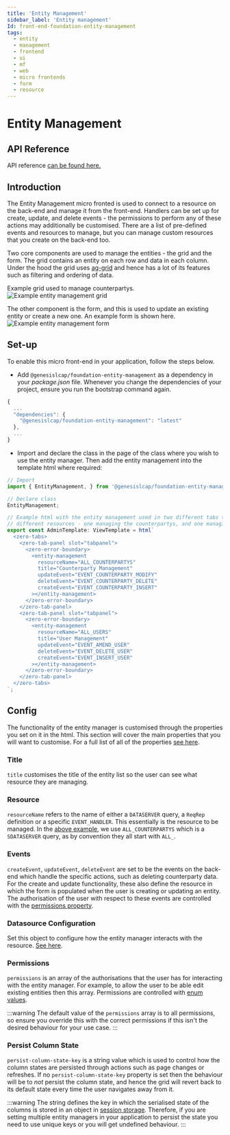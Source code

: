 ```yaml
---
title: 'Entity Management'
sidebar_label: 'Entity management'
Id: front-end-foundation-entity-management
tags:
  - entity
  - management
  - frontend
  - ui
  - mf
  - web
  - micro frontends
  - form
  - resource
---
```

# Entity Management

## API Reference

API reference [can be found here.](../foundation-entity-management_apiref/)

## Introduction

The Entity Management micro fronted is used to connect to a resource on the back-end and manage it from the front-end. Handlers can be set up for create, update, and delete events - the permissions to perform any of these actions may additionally be customised. There are a list of pre-defined events and resources to manage, but you can manage custom resources that you create on the back-end too.

Two core components are used to manage the entities - the grid and the form. The grid contains an entity on each row and data in each column. Under the hood the grid uses [ag-grid](https://www.ag-grid.com/) and hence has a lot of its features such as filtering and ordering of data.

Example grid used to manage counterpartys.
![Example entity management grid](/img/foundation-entity-management-grid.png)

The other component is the form, and this is used to update an existing entity or create a new one. An example form is shown here.
![Example entity management form](/img/foundation-entity-management-form.png)

## Set-up

To enable this micro front-end in your application, follow the steps below.

- Add `@genesislcap/foundation-entity-management` as a dependency in your *package.json* file. Whenever you change the dependencies of your project, ensure you run the bootstrap command again.

```javascript
{
  ...
  "dependencies": {
    "@genesislcap/foundation-entity-management": "latest"
  },
  ...
}
```

- Import and declare the class in the page of the class where you wish to use the entity manager. Then add the entity management into the template html where required:
```javascript
// Import
import { EntityManagement, } from '@genesislcap/foundation-entity-management';

// Declare class
EntityManagement;

// Example html with the entity management used in two different tabs to manage two
// different resources - one managing the counterpartys, and one managing the users.
export const AdminTemplate: ViewTemplate = html`
  <zero-tabs>
    <zero-tab-panel slot="tabpanel">
      <zero-error-boundary>
        <entity-management
          resourceName="ALL_COUNTERPARTYS"
          title="Counterparty Management"
          updateEvent="EVENT_COUNTERPARTY_MODIFY"
          deleteEvent="EVENT_COUNTERPARTY_DELETE"
          createEvent="EVENT_COUNTERPARTY_INSERT"
        ></entity-management>
      </zero-error-boundary>
    </zero-tab-panel>
    <zero-tab-panel slot="tabpanel">
      <zero-error-boundary>
        <entity-management
          resourceName="ALL_USERS"
          title="User Management"
          updateEvent="EVENT_AMEND_USER"
          deleteEvent="EVENT_DELETE_USER"
          createEvent="EVENT_INSERT_USER"
        ></entity-management>
      </zero-error-boundary>
    </zero-tab-panel>
  </zero-tabs>
`;
```

## Config

The functionality of the entity manager is customised through the properties you set on it in the html. This section will cover the main properties that you will want to customise. For a full list of all of the properties [see here](../foundation-entity-management_apiref/foundation-entity-management.entitymanagement/#properties).

### Title

`title` customises the title of the entity list so the user can see what resource they are managing.

### Resource

`resourceName` refers to the name of either a `DATASERVER` query, a `ReqRep` definition or a specific `EVENT_HANDLER`. This essentially is the resource to be managed. In the [above example](#set-up), we use `ALL_COUNTERPARTYS` which is a `SDATASERVER` query, as by convention they all start with `ALL_`.

### Events

`createEvent`, `updateEvent`, `deleteEvent` are set to be the events on the back-end which handle the specific actions, such as deleting counterparty data. For the create and update functionality, these also define the resource in which the form is populated when the user is creating or updating an entity. The authorisation of the user with respect to these events are controlled with the [permissions property](#permissions).

### Datasource Configuration

Set this object to configure how the entity manager interacts with the resource. [See here](../foundation-entity-management_apiref/foundation-entity-management.datasourceconfiguration/#example).

### Permissions

`permissions` is an array of the authorisations that the user has for interacting with the entity manager. For example, to allow the user to be able edit existing entities then this array. Permissions are controlled with [enum values](../foundation-entity-management_apiref/foundation-entity-management.permissions_2/#enumeration-members).

:::warning
The default value of the `permissions` array is to all permissions, so ensure you override this with the correct permissions if this isn't the desired behaviour for your use case.
:::

### Persist Column State
`persist-column-state-key` is a string value which is used to control how the column states are persisted through actions such as page changes or refreshes. If no `persist-column-state-key` property is set then the behaviour will be to _not_ persist the column state, and hence the grid will revert back to its default state every time the user navigates away from it.

:::warning
The string defines the key in which the serialised state of the columns is stored in an object in [session storage](https://developer.mozilla.org/en-US/docs/Web/API/Window/sessionStorage). Therefore, if you are setting multiple entity managers in your application to persist the state you need to use unique keys or you will get undefined behaviour.
:::
